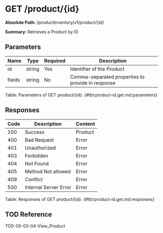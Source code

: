 <!--
    ATTENTION: This file was generated via gradle!
               Do NOT manually edit this file! Any such changes will be overwritten!
-->

# GET /product/{id}

**Absolute Path:** /productInventory/v1/product/{id}

**Summary:** Retrieves a Product by ID

## Parameters

| Name | Type | Required | Description |
|------|------|----------|-------------|
| id | string | Yes | Identifier of the Product |
| fields | string | No | Comma-separated properties to provide in response |

Table: Parameters of GET product/{id}. {#tbl:product-id.get.md:parameters}

## Responses

| Code | Description | Content |
|------|-------------|---------|
| 200 | Success | Product |
| 400 | Bad Request | Error |
| 401 | Unauthorized | Error |
| 403 | Forbidden | Error |
| 404 | Not Found | Error |
| 405 | Method Not allowed | Error |
| 409 | Conflict | Error |
| 500 | Internal Server Error | Error |

Table: Responses of GET product/{id}. {#tbl:product-id.get.md:responses}

## TOD Reference

TOD-05-03-04-View_Product
